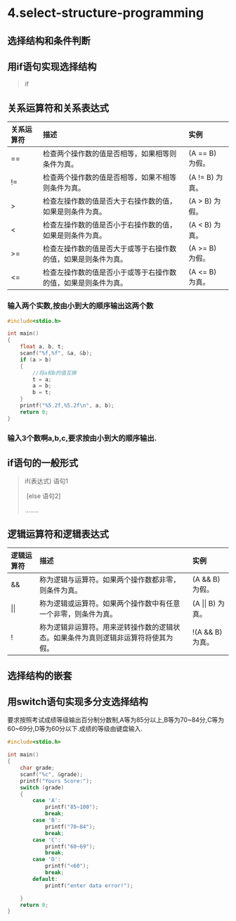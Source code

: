 # 4.select-structure-programming

## 选择结构和条件判断

## 用if语句实现选择结构

> if

## 关系运算符和关系表达式

| 关系运算符 | 描述 | 实例 |
| :--- | :--- | :--- |
| == | 检查两个操作数的值是否相等，如果相等则条件为真。 | \(A == B\) 为假。 |
| != | 检查两个操作数的值是否相等，如果不相等则条件为真。 | \(A != B\) 为真。 |
| &gt; | 检查左操作数的值是否大于右操作数的值，如果是则条件为真。 | \(A &gt; B\) 为假。 |
| &lt; | 检查左操作数的值是否小于右操作数的值，如果是则条件为真。 | \(A &lt; B\) 为真。 |
| &gt;= | 检查左操作数的值是否大于或等于右操作数的值，如果是则条件为真。 | \(A &gt;= B\) 为假。 |
| &lt;= | 检查左操作数的值是否小于或等于右操作数的值，如果是则条件为真。 | \(A &lt;= B\) 为真。 |

### 输入两个实数,按由小到大的顺序输出这两个数

```c
#include<stdio.h>

int main()
{
    float a, b, t;
    scanf("%f,%f", &a, &b);
    if (a > b)
    {
        //将a和b的值互换
        t = a;
        a = b;
        b = t;
    }
    printf("%5.2f,%5.2f\n", a, b);
    return 0;
}
```

### 输入3个数啊a,b,c,要求按由小到大的顺序输出.

## if语句的一般形式

> if\(表达式\) 语句1
>
> ​ \[else 语句2\]
>
> ........

## 逻辑运算符和逻辑表达式

| 逻辑运算符 | 描述 | 实例 |
| :--- | :--- | :--- |
| && | 称为逻辑与运算符。如果两个操作数都非零，则条件为真。 | \(A && B\) 为假。 |
| \|\| | 称为逻辑或运算符。如果两个操作数中有任意一个非零，则条件为真。 | \(A \|\| B\) 为真。 |
| ! | 称为逻辑非运算符。用来逆转操作数的逻辑状态。如果条件为真则逻辑非运算符将使其为假。 | !\(A && B\) 为真。 |

## 选择结构的嵌套

## 用switch语句实现多分支选择结构

要求按照考试成绩等级输出百分制分数制,A等为85分以上,B等为70~84分,C等为60~69分,D等为60分以下.成绩的等级由键盘输入.

```c
#include<stdio.h>

int main()
{
    char grade;
    scanf("%c", &grade);
    printf("Yours Score:");
    switch (grade)
    {
        case 'A':
            printf("85~100");
            break;
        case 'B':
            printf("70~84");
            break;
        case 'C':
            printf("60~69");
            break;
        case 'D':
            printf("<60");
            break;
        default:
            printf("enter data error!");

    }
    return 0;
}
```


